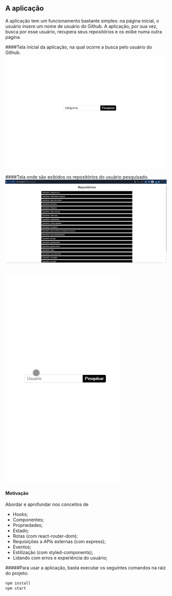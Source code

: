 ## A aplicação
A aplicação tem um funcionamento bastante simples: na página inicial, o usuário insere um nome de usuário do Github. A aplicação, por sua vez, busca por esse usuário, recupera seus repositórios e os exibe numa outra página.

####Tela inicial da aplicação, na qual ocorre a busca pelo usuário do Github.
<br>
 <img src="./src/img/React-App.png"/>


####Tela onde são exibidos os repositórios do usuário pesquisado.
<br>
 <img src="./src/img/react-repository.png"/>
 <br>
 <br>

 <img src="./src/img/react-repository-mobile.gif"/>

#### Motivação
Abordar e aprofundar nos conceitos de 
- Hooks;
- Componentes;
- Propriedades;
- Estado;
- Rotas (com react-router-dom);
- Requisições a APIs externas (com express);
- Eventos;
- Estilização (com styled-components);
- Lidando com erros e experiência do usuário;


#####Para usar a aplicação, basta executar os seguintes comandos na raíz do projeto:
```
npm install
npm start
```
